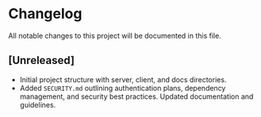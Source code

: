 # Changelog

All notable changes to this project will be documented in this file.

## [Unreleased]
- Initial project structure with server, client, and docs directories.
- Added `SECURITY.md` outlining authentication plans, dependency management,
  and security best practices. Updated documentation and guidelines.
